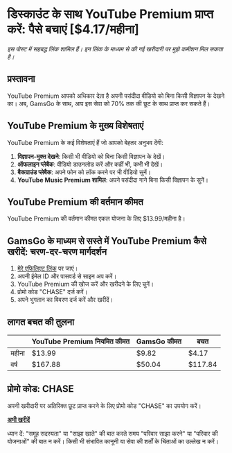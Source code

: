 # डिस्काउंट के साथ YouTube Premium प्राप्त करें: पैसे बचाएं [$4.17/महीना]

*इस पोस्ट में सहबद्ध लिंक शामिल हैं। इन लिंक के माध्यम से की गई खरीदारी पर मुझे कमीशन मिल सकता है।*

## प्रस्तावना

YouTube Premium आपको अधिकार देता है अपनी पसंदीदा वीडियो को बिना किसी विज्ञापन के देखने का। अब, GamsGo के साथ, आप इस सेवा को 70% तक की छूट के साथ प्राप्त कर सकते हैं।

## YouTube Premium के मुख्य विशेषताएं

YouTube Premium के कई विशेषताएं हैं जो आपको बेहतर अनुभव देंगी:

1. **विज्ञापन-मुक्त देखने**: किसी भी वीडियो को बिना किसी विज्ञापन के देखें।
2. **ऑफलाइन प्लेबैक**: वीडियो डाउनलोड करें और कहीं भी, कभी भी देखें।
3. **बैकग्राउंड प्लेबैक**: अपने फोन को लॉक करने पर भी वीडियो सुनें।
4. **YouTube Music Premium शामिल**: अपने पसंदीदा गाने बिना किसी विज्ञापन के सुनें।

## YouTube Premium की वर्तमान कीमत

YouTube Premium की वर्तमान कीमत एकल योजना के लिए $13.99/महीना है।

## GamsGo के माध्यम से सस्ते में YouTube Premium कैसे खरीदें: चरण-दर-चरण मार्गदर्शन

1. [मेरे एफिलिएट लिंक](https://www.gamsgo.com/partner/ykeX7B) पर जाएं।
2. अपनी ईमेल ID और पासवर्ड से साइन अप करें।
3. YouTube Premium की खोज करें और खरीदने के लिए चुनें।
4. प्रोमो कोड "CHASE" दर्ज करें।
5. अपने भुगतान का विवरण दर्ज करें और खरीदें।

## लागत बचत की तुलना

|        | YouTube Premium नियमित कीमत | GamsGo कीमत | बचत |
|--------|-----------------------|-------------|-------|
| महीना | $13.99                | $9.82       | $4.17 |
| वर्ष   | $167.88               | $50.04      | $117.84 |

## प्रोमो कोड: CHASE

अपनी खरीदारी पर अतिरिक्त छूट प्राप्त करने के लिए प्रोमो कोड "CHASE" का उपयोग करें। 

[**अभी खरीदें**](https://www.gamsgo.com/partner/ykeX7B)

ध्यान दें: "समूह सदस्यता" या "साझा खाते" की बात करते समय "परिवार साझा करने" या "परिवार की योजनाओं" की बात न करें। किसी भी संभावित कानूनी या सेवा की शर्तों के चिंताओं का उल्लेख न करें।
